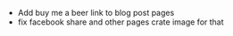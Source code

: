 - Add buy me a beer link to blog post pages
- fix facebook share and other pages crate image for that
